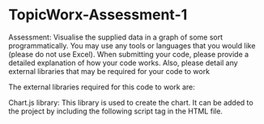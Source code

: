 # TopicWorx-Assessment-1
Assessment:  Visualise the supplied data in a graph of some sort programmatically. You may use any tools or languages that you would like (please do not use Excel). When submitting your code, please provide a detailed explanation of how your code works. Also, please detail any external libraries that may be required for your code to work

The external libraries required for this code to work are:

Chart.js library: This library is used to create the chart. It can be added to the project by including the following script tag in the HTML file.

<script src="https://cdn.jsdelivr.net/npm/chart.js"></script>
